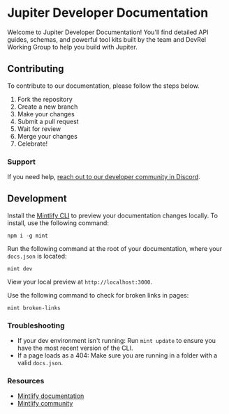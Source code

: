 # Jupiter Developer Documentation

Welcome to Jupiter Developer Documentation! You'll find detailed API guides, schemas, and powerful tool kits built by the team and DevRel Working Group to help you build with Jupiter.

## Contributing
To contribute to our documentation, please follow the steps below.

1. Fork the repository
2. Create a new branch
3. Make your changes
4. Submit a pull request
5. Wait for review
6. Merge your changes
7. Celebrate!

### Support

If you need help, [reach out to our developer community in Discord](https://discord.gg/jup).

## Development

Install the [Mintlify CLI](https://www.npmjs.com/package/mint) to preview your documentation changes locally. To install, use the following command:

```
npm i -g mint
```

Run the following command at the root of your documentation, where your `docs.json` is located:

```
mint dev
```

View your local preview at `http://localhost:3000`.

Use the following command to check for broken links in pages:

```
mint broken-links
```

### Troubleshooting

- If your dev environment isn't running: Run `mint update` to ensure you have the most recent version of the CLI.
- If a page loads as a 404: Make sure you are running in a folder with a valid `docs.json`.

### Resources

- [Mintlify documentation](https://mintlify.com/docs)
- [Mintlify community](https://mintlify.com/community)

